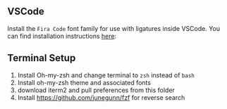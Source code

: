 ## VSCode
Install the `Fira Code` font family for use with ligatures inside VSCode. You can find installation instructions [here](https://github.com/tonsky/FiraCode/wiki): 

## Terminal Setup
1. Install Oh-my-zsh and change terminal to `zsh` instead of `bash`
2. Install oh-my-zsh theme and associated fonts
3. download iterm2 and pull preferences from this folder
4. Install https://github.com/junegunn/fzf for reverse search
